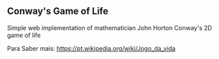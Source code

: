 ## Conway's Game of Life

Simple web implementation of mathematician John Horton Conway's 2D game of life

Para Saber mais: https://pt.wikipedia.org/wiki/Jogo_da_vida
